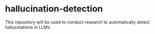 # hallucination-detection
This repository will be used to conduct research to automatically detect hallucinations in LLMs.
